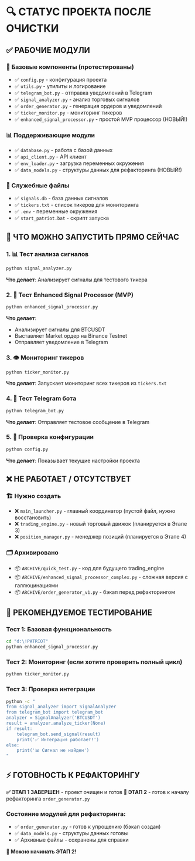 # 🔍 СТАТУС ПРОЕКТА ПОСЛЕ ОЧИСТКИ

## ✅ РАБОЧИЕ МОДУЛИ

### 🎯 Базовые компоненты (протестированы)
- ✅ `config.py` - конфигурация проекта  
- ✅ `utils.py` - утилиты и логирование
- ✅ `telegram_bot.py` - отправка уведомлений в Telegram
- ✅ `signal_analyzer.py` - анализ торговых сигналов
- ✅ `order_generator.py` - генерация ордеров и уведомлений  
- ✅ `ticker_monitor.py` - мониторинг тикеров
- ✅ `enhanced_signal_processor.py` - простой MVP процессор (НОВЫЙ!)

### 📊 Поддерживающие модули
- ✅ `database.py` - работа с базой данных
- ✅ `api_client.py` - API клиент
- ✅ `env_loader.py` - загрузка переменных окружения
- ✅ `data_models.py` - структуры данных для рефакторинга (НОВЫЙ!)

### 📁 Служебные файлы
- ✅ `signals.db` - база данных сигналов
- ✅ `tickers.txt` - список тикеров для мониторинга
- ✅ `.env` - переменные окружения
- ✅ `start_patriot.bat` - скрипт запуска

## 🚀 ЧТО МОЖНО ЗАПУСТИТЬ ПРЯМО СЕЙЧАС

### 1. 📊 Тест анализа сигналов
```bash
python signal_analyzer.py
```
**Что делает**: Анализирует сигналы для тестового тикера

### 2. 🤖 Тест Enhanced Signal Processor (MVP)
```bash
python enhanced_signal_processor.py
```
**Что делает**: 
- Анализирует сигналы для BTCUSDT
- Выставляет Market ордер на Binance Testnet
- Отправляет уведомление в Telegram

### 3. 👁️ Мониторинг тикеров
```bash
python ticker_monitor.py
```
**Что делает**: Запускает мониторинг всех тикеров из `tickers.txt`

### 4. 📱 Тест Telegram бота
```bash
python telegram_bot.py
```
**Что делает**: Отправляет тестовое сообщение в Telegram

### 5. 🔧 Проверка конфигурации
```bash
python config.py
```
**Что делает**: Показывает текущие настройки проекта

## ❌ НЕ РАБОТАЕТ / ОТСУТСТВУЕТ

### 🏗️ Нужно создать
- ❌ `main_launcher.py` - главный координатор (пустой файл, нужно восстановить)
- ❌ `trading_engine.py` - новый торговый движок (планируется в Этапе 3)
- ❌ `position_manager.py` - менеджер позиций (планируется в Этапе 4)

### 🗂️ Архивировано
- 📦 `ARCHIVE/quick_test.py` - код для будущего trading_engine
- 📦 `ARCHIVE/enhanced_signal_processor_complex.py` - сложная версия с галлюцинациями
- 📦 `ARCHIVE/order_generator_v1.py` - бэкап перед рефакторингом

## 🎯 РЕКОМЕНДУЕМОЕ ТЕСТИРОВАНИЕ

### Тест 1: Базовая функциональность
```bash
cd "d:\!PATRIOT"
python enhanced_signal_processor.py
```

### Тест 2: Мониторинг (если хотите проверить полный цикл)
```bash
python ticker_monitor.py
```

### Тест 3: Проверка интеграции
```bash
python -c "
from signal_analyzer import SignalAnalyzer
from telegram_bot import telegram_bot
analyzer = SignalAnalyzer('BTCUSDT')
result = analyzer.analyze_ticker(None)
if result:
    telegram_bot.send_signal(result)
    print('✅ Интеграция работает!')
else:
    print('📊 Сигнал не найден')
"
```

## ⚡ ГОТОВНОСТЬ К РЕФАКТОРИНГУ

**✅ ЭТАП 1 ЗАВЕРШЕН** - проект очищен и готов
**🎯 ЭТАП 2** - готов к началу рефакторинга `order_generator.py`

### Состояние модулей для рефакторинга:
- ✅ `order_generator.py` - готов к упрощению (бэкап создан)
- ✅ `data_models.py` - структуры данных готовы
- ✅ Архивные файлы - сохранены для справки

**🚀 Можно начинать ЭТАП 2!**
